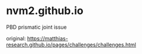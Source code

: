 # nvm2.github.io

PBD prismatic joint issue

original: https://matthias-research.github.io/pages/challenges/challenges.html

